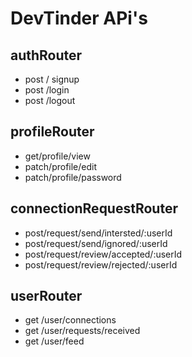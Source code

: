 # DevTinder APi's

## authRouter
- post / signup
- post /login
- post /logout

## profileRouter
- get/profile/view
- patch/profile/edit
- patch/profile/password

## connectionRequestRouter
- post/request/send/intersted/:userId
- post/request/send/ignored/:userId
- post/request/review/accepted/:userId
- post/request/review/rejected/:userId

## userRouter
- get /user/connections
- get /user/requests/received
- get /user/feed  